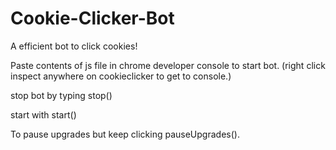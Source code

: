 # Cookie-Clicker-Bot
A efficient bot to click cookies!

Paste contents of js file in chrome developer console to start bot. (right click inspect anywhere on cookieclicker to get to console.)

stop bot by typing stop()

start with start()

To pause upgrades but keep clicking pauseUpgrades().

